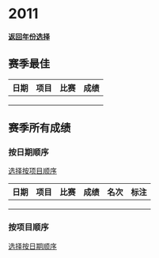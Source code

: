 # 2011

**[返回年份选择](../Results.md)**

## 赛季最佳

| 日期 | 项目 | 比赛 | 成绩 |
| :--: | :--: | :--: | :--: |
|      |      |      |      |
|      |      |      |      |
|      |      |      |      |

## 赛季所有成绩

### 按日期顺序<a id='1'></a>

[选择按项目顺序](#2)

| 日期 | 项目 | 比赛 | 成绩 | 名次 | 标注 |
| :--: | :--: | :--: | :--: | :--: | :--: |
|      |      |      |      |      |      |
|      |      |      |      |      |      |
|      |      |      |      |      |      |

### 按项目顺序<a id='2'></a>

[选择按日期顺序](#1)